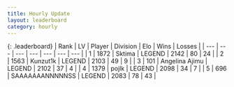 ```yaml
---
title: Hourly Update
layout: leaderboard
category: hourly
---
```


{: .leaderboard}
| Rank | LV | Player | Division | Elo | Wins | Losses |
| --- | --- | --- | --- | --- | --- | --- |
| <span data-change="0">1</span> | 1872 | <span title="ID: 353063">Sktima</span> | LEGEND | <span data-change="0">2142</span> | <span data-change="0">80</span> | <span data-change="0">24</span> |
| <span data-change="0">2</span> | 1563 | <span title="ID: 392407">Kunzut1k</span> | LEGEND | <span data-change="0">2103</span> | <span data-change="0">49</span> | <span data-change="0">9</span> |
| <span data-change="0">3</span> | 101 | <span title="ID: 669171">Angelina Ajimu</span> | LEGEND | <span data-change="0">2102</span> | <span data-change="0">37</span> | <span data-change="0">4</span> |
| <span data-change="0">4</span> | 1379 | <span title="ID: 4783">pojlk</span> | LEGEND | <span data-change="0">2098</span> | <span data-change="0">34</span> | <span data-change="0">7</span> |
| <span data-change="3">5</span> | 696 | <span title="ID: 174294">SAAAAAAANNNNNSS</span> | LEGEND | <span data-change="11">2083</span> | <span data-change="2">78</span> | <span data-change="0">43</span> |